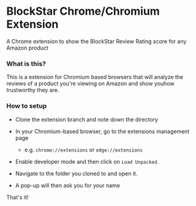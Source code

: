 # BlockStar Chrome/Chromium Extension
A Chrome extension to show the BlockStar Review Rating score for any Amazon product

### What is this?
This is a extension for Chromium based browsers that will analyze the reviews of a product you're viewing on Amazon and show youhow trustworthy they are.

### How to setup
- Clone the extension branch and note down the directory

- In your Chromium-based browser, go to the extensions management page

    - e.g. `chrome://extensions` or `edge://extensions`

- Enable developer mode and then click on `Load Unpacked`.

- Navigate to the folder you cloned to and open it.

- A pop-up will then ask you for your name

That's it!
